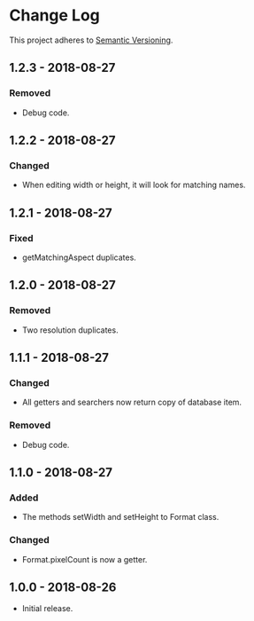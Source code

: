 # Change Log
This project adheres to [Semantic Versioning](https://semver.org/spec/v2.0.0.html).

## 1.2.3 - 2018-08-27
### Removed
- Debug code.

## 1.2.2 - 2018-08-27
### Changed
- When editing width or height, it will look for matching names.

## 1.2.1 - 2018-08-27
### Fixed
- getMatchingAspect duplicates.

## 1.2.0 - 2018-08-27
### Removed
- Two resolution duplicates.

## 1.1.1 - 2018-08-27
### Changed
- All getters and searchers now return copy of database item.
### Removed
- Debug code.

## 1.1.0 - 2018-08-27
### Added
- The methods setWidth and setHeight to Format class.
### Changed
- Format.pixelCount is now a getter.

## 1.0.0 - 2018-08-26
- Initial release.
